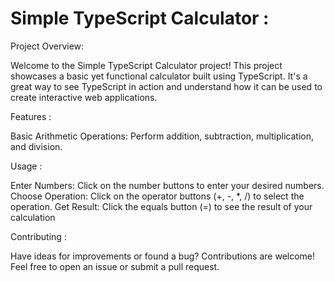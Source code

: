 # Simple TypeScript Calculator :
                                     
Project Overview:

Welcome to the Simple TypeScript Calculator project! This project showcases a basic yet functional calculator built using TypeScript. It's a great way to see TypeScript in action and understand how it can be used to create interactive web applications.

Features :

Basic Arithmetic Operations: Perform addition, subtraction, multiplication, and division.

Usage :

Enter Numbers: Click on the number buttons to enter your desired numbers.
Choose Operation: Click on the operator buttons (+, -, *, /) to select the operation.
Get Result: Click the equals button (=) to see the result of your calculation

Contributing :

Have ideas for improvements or found a bug? Contributions are welcome! Feel free to open an issue or submit a pull request.

